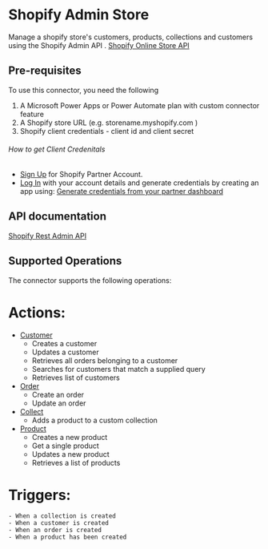 # Shopify Admin Store
Manage a shopify store's customers, products, collections and customers using the Shopify Admin API . [Shopify Online Store API](https://shopify.dev/docs/admin-api/rest/reference/online-store)


## Pre-requisites
To use this connector, you need the following
1. A Microsoft Power Apps or Power Automate plan with custom connector feature
2. A Shopify store URL (e.g. storename.myshopify.com )
3. Shopify client credentials - client id and client secret 

###### How to get Client Credenitals
* [Sign Up](https://partners.shopify.com/signup) for Shopify Partner Account.
* [Log In](https://partners.shopify.com/organizations) with your account details and generate credentials by creating an app using: [Generate credentials from your partner dashboard](https://shopify.dev/tutorials/authenticate-a-public-app-with-oauth#generate-credentials-from-your-partner-dashboard) 

## API documentation
[Shopify Rest Admin API](https://shopify.dev/docs/admin-api/rest/reference)

## Supported Operations
The connector supports the following operations:

# Actions:
* [Customer](https://shopify.dev/docs/admin-api/rest/reference/customers)
	- Creates a customer
	- Updates a customer
	- Retrieves all orders belonging to a customer
	- Searches for customers that match a supplied query
	- Retrieves list of customers
* [Order](https://shopify.dev/docs/admin-api/rest/reference/orders) 
	- Create an order
	- Update an order
* [Collect](https://shopify.dev/docs/admin-api/rest/reference/products/collect)
	- Adds a product to a custom collection
* [Product](https://shopify.dev/docs/admin-api/rest/reference/products/product) 
	- Creates a new product
	- Get a single product
	- Updates a new product
	- Retrieves a list of products 

# Triggers:
	- When a collection is created
	- When a customer is created
	- When an order is created
	- When a product has been created


